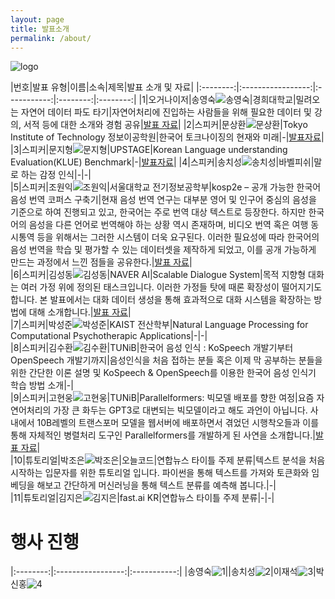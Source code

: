 ```yaml
---
layout: page
title: 발표소개
permalink: /about/
---
```




![logo](./pic/banner.png)
       

|번호|발표 유형|이름|소속|제목|발표 소개 및 자료|
|:--------:|:-----------------:|:-----------:|:--------:|:--------:|
|1|오거나이저|송영숙![송영숙](./pic/song.jpg)|경희대학교|밀려오는 자연어 데이터 파도 타기|자연어처리에 진입하는 사람들을 위해 필요한 데이터 및 강의, 서적 등에 대한 소개와 경험 공유|[발표 자료](./data/song_langcon.pdf)|
|2|스피커|문상환![문상환](./pic/mun.png)|Tokyo Institute of Technology 정보이공학원|한국어 토크나이징의 현재와 미래|-|[발표자료](./data/langcon2021_tokenization.pdf)| 
|3|스피커|문지형![문지형](./pic/jh.jpg)|UPSTAGE|Korean Language understanding Evaluation(KLUE) Benchmark|-|[발표자료](./data/[LangCon2021]KLUE_jihyung.pdf)| 
|4|스피커|송치성![송치성](./pic/chisong.jpg)|바벨피쉬|말로 하는 감정 인식|-|-|   
|5|스피커|조원익![조원익](./pic/WarnikChow.jpg)|서울대학교 전기정보공학부|kosp2e – 공개 가능한 한국어 음성 번역 코퍼스 구축기|현재 음성 번역 연구는 대부분 영어 및 인구어 중심의 음성을 기준으로 하여 진행되고 있고, 한국어는 주로 번역 대상 텍스트로 등장한다. 하지만 한국어의 음성을 다른 언어로 번역해야 하는 상황 역시 존재하며, 비디오 번역 혹은 여행 동시통역 등을 위해서는 그러한 시스템이 더욱 요구된다. 이러한 필요성에 따라 한국어의 음성 번역을 학습 및 평가할 수 있는 데이터셋을 제작하게 되었고, 이를 공개 가능하게 만드는 과정에서 느낀 점들을 공유한다.|[발표 자료](./data/kosp2e.pdf)|          
|6|스피커|김성동![김성동](./pic/sungdong.jpg)|NAVER AI|Scalable Dialogue System|목적 지향형 대화는 여러 가정 위에 정의된 태스크입니다. 이러한 가정들 탓에 때론 확장성이 떨어지기도 합니다. 본 발표에서는 대화 데이터 생성을 통해 효과적으로 대화 시스템을 확장하는 방법에 대해 소개합니다.|[발표 자료](./data/scalable_sdkim.pdf)|            
|7|스피커|박성준![박성준](./pic/sjun.png)|KAIST 전산학부|Natural Language Processing for Computational Psychotherapic Applications|-|-|        
|8|스피커|김수환![김수환](./pic/suh.png)|TUNiB|한국어 음성 인식 : KoSpeech 개발기부터 OpenSpeech 개발기까지|음성인식을 처음 접하는 분들 혹은 이제 막 공부하는 분들을 위한 간단한 이론 설명 및 KoSpeech & OpenSpeech를 이용한 한국어 음성 인식기 학습 방법 소개|-|            
|9|스피커|고현웅![고현웅](./pic/go.png)|TUNiB|Parallelformers: 빅모델 배포를 향한 여정|요즘 자연어처리의 가장 큰 화두는 GPT3로 대변되는 빅모델이라고 해도 과언이 아닙니다. 사내에서 10B레벨의 트랜스포머 모델을 웹서버에 배포하면서 겪었던 시행착오들과 이를 통해 자체적인 병렬처리 도구인 Parallelformers를 개발하게 된 사연을 소개합니다.|[발표 자료](./data/Parallelformers_Langcon.pdf)|         
|10|튜토리얼|박조은![박조은](./pic/joeun.jpg)|오늘코드|연합뉴스 타이틀 주제 분류|텍스트 분석을 처음 시작하는 입문자를 위한 튜토리얼 입니다. 파이썬을 통해 텍스트를 가져와 토큰화와 임베딩을 해보고 간단하게 머신러닝을 통해 텍스트 분류를 예측해 봅니다.|-|   
|11|튜토리얼|김지은![김지은](./pic/jieun.png)|fast.ai KR|연합뉴스 타이틀 주제 분류|-|-|       
       





# 행사 진행



|:--------:|:-----------------:|:-----------:|
|송영숙![1](./pic/song.jpg)||송치성![2](./pic/chisong.jpg)|이재석![3](./pic/jesouk.jpg)|박신홍![4](./pic/sinhongpark.jpg)







